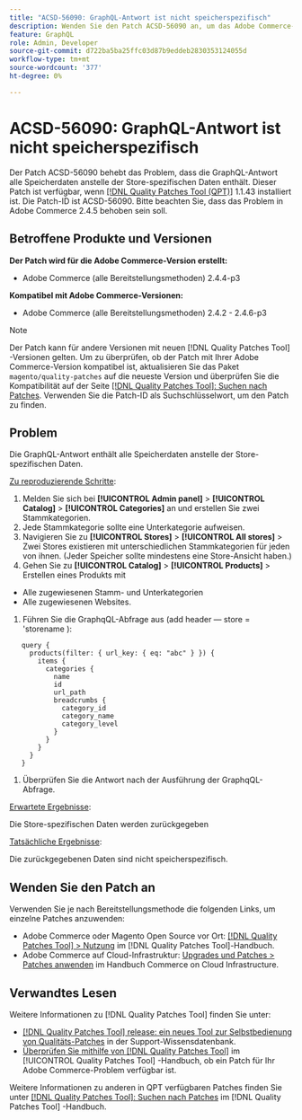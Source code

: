 ```yaml
---
title: "ACSD-56090: GraphQL-Antwort ist nicht speicherspezifisch"
description: Wenden Sie den Patch ACSD-56090 an, um das Adobe Commerce-Problem zu beheben, bei dem die GraphQL-Antwort alle Speicherdaten anstelle der Store-spezifischen Daten enthält.
feature: GraphQL
role: Admin, Developer
source-git-commit: d722ba5ba25ffc03d87b9eddeb2830353124055d
workflow-type: tm+mt
source-wordcount: '377'
ht-degree: 0%

---
```


# ACSD-56090: GraphQL-Antwort ist nicht speicherspezifisch

Der Patch ACSD-56090 behebt das Problem, dass die GraphQL-Antwort alle Speicherdaten anstelle der Store-spezifischen Daten enthält. Dieser Patch ist verfügbar, wenn [[!DNL Quality Patches Tool (QPT)]](https://experienceleague.adobe.com/en/docs/commerce-knowledge-base/kb/announcements/commerce-announcements/magento-quality-patches-released-new-tool-to-self-serve-quality-patches) 1.1.43 installiert ist. Die Patch-ID ist ACSD-56090. Bitte beachten Sie, dass das Problem in Adobe Commerce 2.4.5 behoben sein soll.

## Betroffene Produkte und Versionen

**Der Patch wird für die Adobe Commerce-Version erstellt:**

* Adobe Commerce (alle Bereitstellungsmethoden) 2.4.4-p3

**Kompatibel mit Adobe Commerce-Versionen:**

* Adobe Commerce (alle Bereitstellungsmethoden) 2.4.2 - 2.4.6-p3

>[!NOTE]
>
>Der Patch kann für andere Versionen mit neuen [!DNL Quality Patches Tool] -Versionen gelten. Um zu überprüfen, ob der Patch mit Ihrer Adobe Commerce-Version kompatibel ist, aktualisieren Sie das Paket `magento/quality-patches` auf die neueste Version und überprüfen Sie die Kompatibilität auf der Seite [[!DNL Quality Patches Tool]: Suchen nach Patches](https://experienceleague.adobe.com/tools/commerce-quality-patches/index.html). Verwenden Sie die Patch-ID als Suchschlüsselwort, um den Patch zu finden.

## Problem

Die GraphQL-Antwort enthält alle Speicherdaten anstelle der Store-spezifischen Daten.

<u>Zu reproduzierende Schritte</u>:

1. Melden Sie sich bei **[!UICONTROL Admin panel]** > **[!UICONTROL Catalog]** > **[!UICONTROL Categories]** an und erstellen Sie zwei Stammkategorien.
1. Jede Stammkategorie sollte eine Unterkategorie aufweisen.
1. Navigieren Sie zu **[!UICONTROL Stores]** > **[!UICONTROL All stores]** > Zwei Stores existieren mit unterschiedlichen Stammkategorien für jeden von ihnen. (Jeder Speicher sollte mindestens eine Store-Ansicht haben.)
1. Gehen Sie zu **[!UICONTROL Catalog]** > **[!UICONTROL Products]** > Erstellen eines Produkts mit

* Alle zugewiesenen Stamm- und Unterkategorien
* Alle zugewiesenen Websites.

1. Führen Sie die GraphqQL-Abfrage aus (add header — store = &#39;storename ):

```
   query {
     products(filter: { url_key: { eq: "abc" } }) {
       items {
         categories {
           name
           id
           url_path
           breadcrumbs {
             category_id
             category_name
             category_level
           }
         }
       }
     }
   }
```

1. Überprüfen Sie die Antwort nach der Ausführung der GraphqQL-Abfrage.

<u>Erwartete Ergebnisse</u>:

Die Store-spezifischen Daten werden zurückgegeben

<u>Tatsächliche Ergebnisse</u>:

Die zurückgegebenen Daten sind nicht speicherspezifisch.

## Wenden Sie den Patch an

Verwenden Sie je nach Bereitstellungsmethode die folgenden Links, um einzelne Patches anzuwenden:

* Adobe Commerce oder Magento Open Source vor Ort: [[!DNL Quality Patches Tool] > Nutzung](https://experienceleague.adobe.com/docs/commerce-operations/tools/quality-patches-tool/usage.html) im [!DNL Quality Patches Tool]-Handbuch.
* Adobe Commerce auf Cloud-Infrastruktur: [Upgrades und Patches > Patches anwenden](https://experienceleague.adobe.com/docs/commerce-cloud-service/user-guide/develop/upgrade/apply-patches.html) im Handbuch Commerce on Cloud Infrastructure.

## Verwandtes Lesen

Weitere Informationen zu [!DNL Quality Patches Tool] finden Sie unter:

* [[!DNL Quality Patches Tool] release: ein neues Tool zur Selbstbedienung von Qualitäts-Patches](https://experienceleague.adobe.com/en/docs/commerce-knowledge-base/kb/announcements/commerce-announcements/magento-quality-patches-released-new-tool-to-self-serve-quality-patches) in der Support-Wissensdatenbank.
* [Überprüfen Sie mithilfe von  [!DNL Quality Patches Tool]](/help/tools/quality-patches-tool/patches-available-in-qpt/check-patch-for-magento-issue-with-magento-quality-patches.md) im [!UICONTROL Quality Patches Tool] -Handbuch, ob ein Patch für Ihr Adobe Commerce-Problem verfügbar ist.


Weitere Informationen zu anderen in QPT verfügbaren Patches finden Sie unter [[!DNL Quality Patches Tool]: Suchen nach Patches](https://experienceleague.adobe.com/tools/commerce-quality-patches/index.html) im [!DNL Quality Patches Tool] -Handbuch.
